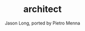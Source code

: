 ---
title: "architect"
github: https://github.com/pietromenna/jekyll-architect-theme
demo: http://pietro.menna.net.br/jekyll-architect-theme/
author: Jason Long, ported by Pietro Menna
draft: true
ssg:
  - Jekyll
cms:
  - No Cms
---